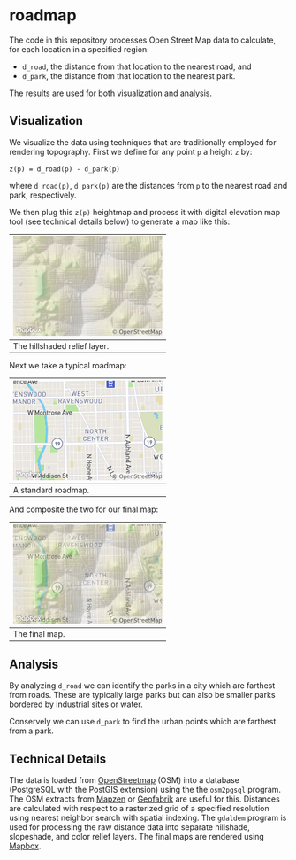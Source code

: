 # roadmap

The code in this repository processes Open Street Map data to calculate, for each location in a specified region:
  - `d_road`, the distance from that location to the nearest road, and
  - `d_park`, the distance from that location to the nearest park.
  
The results are used for both visualization and analysis.

## Visualization
We visualize the data using techniques that are traditionally employed for rendering topography.
First we define for any point `p` a height `z` by:
```
z(p) = d_road(p) - d_park(p)
```
where `d_road(p)`, `d_park(p)` are the distances from `p` to the nearest road and park, respectively.

We then plug this `z(p)` heightmap and process it with digital elevation map tool (see technical details below) to generate a map like this:

| ![](docs/relief.jpeg) |
| --- |
| The hillshaded relief layer. |

Next we take a typical roadmap:

| ![](docs/road.png) |
| --- |
| A standard roadmap. |

And composite the two for our final map:

| ![](docs/composite.jpeg) |
| --- |
| The final map. |

## Analysis
By analyzing `d_road` we can identify the parks in a city which are farthest from roads.
These are typically large parks but can also be smaller parks bordered by industrial sites or water.

Conservely we can use `d_park` to find the urban points which are farthest from a park.

## Technical Details
The data is loaded from [OpenStreetmap](https://www.mapbox.com/) (OSM) into a database (PostgreSQL with the PostGIS extension) using the the `osm2pgsql` program.
The OSM extracts from [Mapzen](https://mapzen.com/data/metro-extracts/) or [Geofabrik](http://download.geofabrik.de/) are useful for this.
Distances are calculated with respect to a rasterized grid of a specified resolution using nearest neighbor search with spatial indexing.
The `gdaldem` program is used for processing the raw distance data into separate hillshade, slopeshade, and color relief layers.
The final maps are rendered using [Mapbox](https://www.mapbox.com/).
